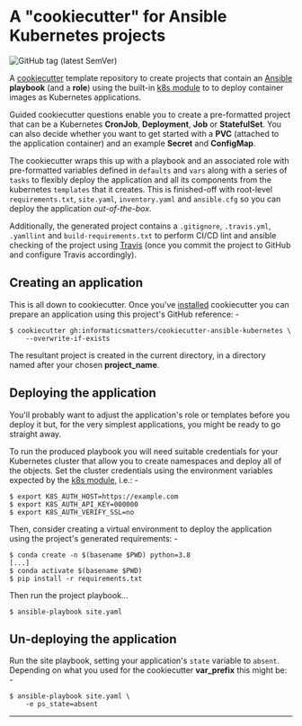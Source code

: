 # A "cookiecutter" for Ansible Kubernetes projects

![GitHub tag (latest SemVer)](https://img.shields.io/github/v/tag/informaticsmatters/cookiecutter-ansible-kubernetes)

A [cookiecutter] template repository to create projects that contain an
[Ansible] **playbook** (and a **role**) using the built-in [k8s module]
to to deploy container images as Kubernetes applications.

Guided cookiecutter questions enable you to create a pre-formatted project
that can be a Kubernetes **CronJob**, **Deployment**, **Job** or
**StatefulSet**. You can also decide whether you want to get started with
a **PVC** (attached to the application container) and an example **Secret** and
**ConfigMap**.

The cookiecutter wraps this up with a playbook and an associated role with
pre-formatted variables defined in `defaults` and `vars` along with a series of
`tasks` to flexibly deploy the application and all its components from the
kubernetes `templates` that it creates. This is finished-off
with root-level `requirements.txt`, `site.yaml`, `inventory.yaml` and
`ansible.cfg` so you can deploy the application *out-of-the-box*.

Additionally, the generated project contains a `.gitignore`, `.travis.yml`,
`.yamllint` and `build-requirements.txt` to perform CI/CD lint and ansible
checking of the project using [Travis] (once you commit the project to GitHub
and configure Travis accordingly).

## Creating an application
This is all down to cookiecutter. Once you've [installed] cookiecutter
you can prepare an application using this project's GitHub reference: -

    $ cookiecutter gh:informaticsmatters/cookiecutter-ansible-kubernetes \
        --overwrite-if-exists

The resultant project is created in the current directory, in a directory
named after your chosen **project_name**.

## Deploying the application
You'll probably want to adjust the application's role or templates before you
deploy it but, for the very simplest applications, you might be ready to go
straight away.
 
To run the produced playbook you will need suitable credentials for your
Kubernetes cluster that allow you to create namespaces and deploy all of
the objects. Set the cluster credentials using the environment variables
expected by the [k8s module], i.e.: -

    $ export K8S_AUTH_HOST=https://example.com
    $ export K8S_AUTH_API_KEY=000000
    $ export K8S_AUTH_VERIFY_SSL=no

Then, consider creating a virtual environment to deploy the application
using the project's generated requirements: -

    $ conda create -n $(basename $PWD) python=3.8
    [...]
    $ conda activate $(basename $PWD)
    $ pip install -r requirements.txt
    
Then run the project playbook...

    $ ansible-playbook site.yaml

## Un-deploying the application
Run the site playbook, setting your application's `state` variable to
`absent`. Depending on what you used for the cookiecutter **var_prefix**
this might be: -

    $ ansible-playbook site.yaml \
        -e ps_state=absent
    
---

[ansible]: https://github.com/ansible/ansible
[cookiecutter]: https://cookiecutter.readthedocs.io
[installed]: https://cookiecutter.readthedocs.io/en/1.7.2/installation.html
[k8s module]: https://docs.ansible.com/ansible/latest/modules/k8s_module.html
[travis]: https://travis-ci.com
